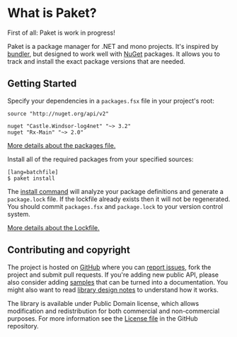 What is Paket?
==============

First of all: Paket is work in progress!

Paket is a package manager for .NET and mono projects. It's inspired by [bundler][bundler], but designed to work well with [NuGet][nuget] packages. 
It allows you to track and install the exact package versions that are needed.

  [bundler]: http://bundler.io/
  [nuget]: https://www.nuget.org/ 

Getting Started
---------------

Specify your dependencies in a `packages.fsx` file in your project's root:

    source "http://nuget.org/api/v2"

    nuget "Castle.Windsor-log4net" "~> 3.2"
    nuget "Rx-Main" "~> 2.0"

[More details about the packages file.](packages_file.html)

Install all of the required packages from your specified sources:

    [lang=batchfile]
    $ paket install

The [install command](paket_install.html) will analyze your package definitions and generate a `package.lock` file.
If the lockfile already exists then it will not be regenerated.
You should commit `packages.fsx` and `package.lock` to your version control system.

[More details about the Lockfile.](lockfile.html)

Contributing and copyright
--------------------------

The project is hosted on [GitHub][gh] where you can [report issues][issues], fork 
the project and submit pull requests. If you're adding new public API, please also 
consider adding [samples][content] that can be turned into a documentation. You might
also want to read [library design notes][readme] to understand how it works.

The library is available under Public Domain license, which allows modification and 
redistribution for both commercial and non-commercial purposes. For more information see the 
[License file][license] in the GitHub repository. 

  [content]: https://github.com/fsprojects/Paket/tree/master/docs/content
  [gh]: https://github.com/fsprojects/Paket
  [issues]: https://github.com/fsprojects/Paket/issues
  [readme]: https://github.com/fsprojects/Paket/blob/master/README.md
  [license]: https://github.com/fsprojects/Paket/blob/master/LICENSE.txt